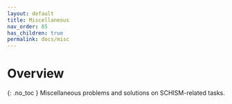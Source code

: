 ```yaml
---
layout: default
title: Miscellaneous
nav_order: 85
has_children: true
permalink: docs/misc
---
```


# Overview
{: .no_toc }
Miscellaneous problems and solutions on SCHISM-related tasks.
